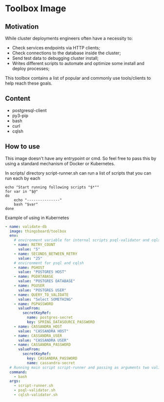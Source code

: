 # Toolbox Image

## Motivation

While cluster deployments engineers often have a necessity to:
* Check services endpoints via HTTP clients;
* Check connections to the database inside the cluster;
* Send test data to debugging cluster install;
* Writes different scripts to automate and optimize some install and deploy processes;

This toolbox contains a list of popular and commonly use tools/clients to help reach these goals.

## Content
* postgresql-client
* py3-pip
* bash
* curl
* cqlsh

## How to use

This image doesn't have any entrypoint or cmd. So feel free to pass this by using a standard mechanism of Docker or Kubernetes.

In scripts/ directory script-runner.sh can run a list of scripts that you can run each by each

```shell
echo "Start running following scripts "$*""
for var in "$@"
do
    echo "---------------"
    bash "$var"
done
```

Example of using in Kubernetes
```yaml
- name: validate-db
  image: thingsboard/toolbox
  env: 
    # environment variable for internal scripts psql-validator and cqlsh-validator
    - name: RETRY_COUNT
      value: "5"
    - name: SECONDS_BETWEEN_RETRY
      value: "25"
    # environment for psql and cqlsh 
    - name: PGHOST
      value: "POSTGRES HOST"
    - name: PGDATABASE
      value: "POSTGRES DATABASE"
    - name: PGUSER
      value: "POSTGRES USER"
    - name: QUERY_TO_VALIDATE
      value: "Select SOMETHING"
    - name: PGPASSWORD
      valueFrom:
        secretKeyRef:
          name: postgres-secret
          key: SPRING_DATASOURCE_PASSWORD
    - name: CASSANDRA_HOST
      value: "CASSANDRA HOST"
    - name: CASSANDRA_USER
      value: "CASSANDRA USER"
    - name: CASSANDRA_PASSWORD
      valueFrom:
        secretKeyRef:
          key: CASSANDRA_PASSWORD
          name: cassandra-secret
  # Running main script script-runner and passing as arguments two validator scripts
  command:
    - bash
  args:
    - script-runner.sh
    - psql-validator.sh
    - cqlsh-validator.sh
```